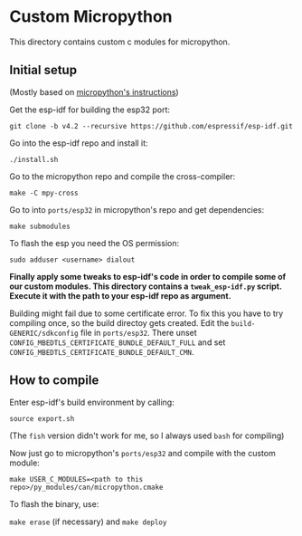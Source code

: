 # Custom Micropython

This directory contains custom c modules for micropython.

## Initial setup

(Mostly based on [micropython's instructions](https://github.com/micropython/micropython/tree/master/ports/esp32#readme))

Get the esp-idf for building the esp32 port:

`git clone -b v4.2 --recursive https://github.com/espressif/esp-idf.git`

Go into the esp-idf repo and install it:

`./install.sh`

Go to the micropython repo and compile the cross-compiler:

`make -C mpy-cross`

Go to into `ports/esp32` in micropython's repo and get dependencies:

`make submodules`

To flash the esp you need the OS permission:

`sudo adduser <username> dialout`

**Finally apply some tweaks to esp-idf's code in order to compile some of our custom modules.
This directory contains a `tweak_esp-idf.py` script. Execute it with the path to your esp-idf repo as argument.**

Building might fail due to some certificate error.
To fix this you have to try compiling once, so the build directoy gets created.
Edit the `build-GENERIC/sdkconfig` file in `ports/esp32`. There unset `CONFIG_MBEDTLS_CERTIFICATE_BUNDLE_DEFAULT_FULL`
and set `CONFIG_MBEDTLS_CERTIFICATE_BUNDLE_DEFAULT_CMN`.

## How to compile

Enter esp-idf's build environment by calling:

`source export.sh`

(The `fish` version didn't work for me, so I always used `bash` for compiling)

Now just go to micropython's `ports/esp32` and compile with the custom module:

`make USER_C_MODULES=<path to this repo>/py_modules/can/micropython.cmake`

To flash the binary, use:

`make erase` (if necessary) and `make deploy`
